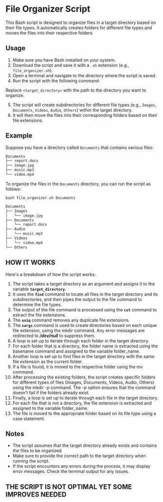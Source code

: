 # File Organizer Script

This Bash script is designed to organize files in a target directory based on their file types. It automatically creates folders for different file types and moves the files into their respective folders.

## Usage

1. Make sure you have Bash installed on your system.
2. Download the script and save it with a `.sh` extension (e.g., `file_organizer.sh`).
3. Open a terminal and navigate to the directory where the script is saved.
4. Run the script with the following command:


Replace `<target_directory>` with the path to the directory you want to organize.

5. The script will create subdirectories for different file types (e.g., `Images`, `Documents`, `Videos`, `Audio`, `Others`) within the target directory.
6. It will then move the files into their corresponding folders based on their file extensions.

## Example

Suppose you have a directory called `Documents` that contains various files:

```bash
Documents
├── report.docx
├── image.jpg
├── music.mp3
└── video.mp4
```


To organize the files in the `Documents` directory, you can run the script as follows:

`bash file_organizer.sh Documents`

```bash
Documents
├── Images
│   └── image.jpg
├── Documents
│   └── report.docx
├── Audio
│   └── music.mp3
├── Videos
│   └── video.mp4
└── Others

```

## HOW IT WORKS

Here's a breakdown of how the script works:

1. The script takes a target directory as an argument and assigns it to the variable **`target_directory`**.
2. It uses the **`find`** command to locate all files in the target directory and its subdirectories, and then pipes the output to the file command to determine the file types.
3. The output of the file command is processed using the **`cut`** command to extract the file extensions.
4. The **`uniq`** command removes any duplicate file extensions.
5. The **`xargs`** command is used to create directories based on each unique file extension, using the mkdir command. Any error messages are redirected to ***/dev/null*** to suppress them.
6. A loop is set up to iterate through each folder in the target directory.
7. For each folder that is a directory, the folder name is extracted using the basename command and assigned to the variable folder_name.
8. Another loop is set up to find files in the target directory with the same file extension as the current folder.
9. If a file is found, it is moved to the respective folder using the mv command.
10. After processing the existing folders, the script creates specific folders for different types of files (Images, Documents, Videos, Audio, Others) using the mkdir -p command. The -p option ensures that the command doesn't fail if the folders already exist.
11. Finally, a loop is set up to iterate through each file in the target directory.
12. For each file that is not a directory, the file extension is extracted and assigned to the variable folder_name.
13. The file is moved to the appropriate folder based on its file type using a case statement.

## Notes

- The script assumes that the target directory already exists and contains the files to be organized.
- Make sure to provide the correct path to the target directory when running the script.
- If the script encounters any errors during the process, it may display error messages. Check the terminal output for any issues.
 
 
## **THE SCRIPT IS NOT OPTIMAL YET SOME IMPROVES NEEDED**